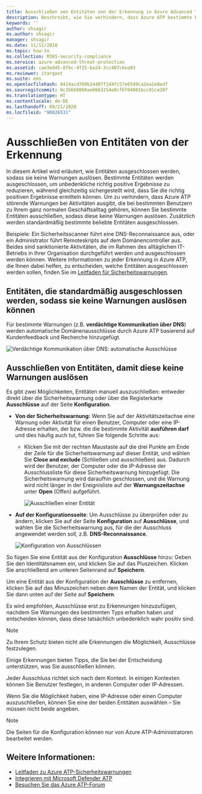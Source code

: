```yaml
---
title: Ausschließen von Entitäten von der Erkennung in Azure Advanced Threat Protection
description: Beschreibt, wie Sie verhindern, dass Azure ATP bestimmte Entitätsaktivitäten als verdächtige Aktivitäten erkennt.
keywords: ''
author: shsagir
ms.author: shsagir
manager: shsagir
ms.date: 11/11/2018
ms.topic: how-to
ms.collection: M365-security-compliance
ms.service: azure-advanced-threat-protection
ms.assetid: cae3ed45-8fbc-4f25-ba24-3cc407c6ea93
ms.reviewer: itargoet
ms.suite: ems
ms.openlocfilehash: 8424acd769b24407f1d4fc57e6549ca2ea1e0edf
ms.sourcegitcommit: 0c356b0860ae8663254e0cf6f04001bcc91ce207
ms.translationtype: HT
ms.contentlocale: de-DE
ms.lasthandoff: 09/21/2020
ms.locfileid: "90826531"
---
```

# <a name="excluding-entities-from-detections"></a>Ausschließen von Entitäten von der Erkennung
In diesem Artikel wird erläutert, wie Entitäten ausgeschlossen werden, sodass sie keine Warnungen auslösen. Bestimmte Entitäten werden ausgeschlossen, um unbedenkliche richtig positive Ergebnisse zu reduzieren, während gleichzeitig sichergestellt wird, dass Sie die richtig positiven Ergebnisse ermitteln können. Um zu verhindern, dass Azure ATP störende Warnungen bei Aktivitäten ausgibt, die bei bestimmten Benutzern zu Ihrem ganz normalen Geschäftsalltag gehören, können Sie bestimmte Entitäten ausschließen, sodass diese keine Warnungen auslösen. Zusätzlich werden standardmäßig bestimmte beliebte Entitäten ausgeschlossen. 

Beispiele: Ein Sicherheitsscanner führt eine DNS-Reconnaissance aus, oder ein Administrator führt Remoteskripts auf dem Domänencontroller aus. Beides sind sanktionierte Aktivitäten, die im Rahmen des alltäglichen IT-Betriebs in Ihrer Organisation durchgeführt werden und ausgeschlossen werden können. Weitere Informationen zu jeder Erkennung in Azure ATP, die Ihnen dabei helfen, zu entscheiden, welche Entitäten ausgeschlossen werden sollen, finden Sie im [Leitfaden für Sicherheitswarnungen](suspicious-activity-guide.md).

## <a name="entities-excluded-by-default-from-raising-alerts"></a>Entitäten, die standardmäßig ausgeschlossen werden, sodass sie keine Warnungen auslösen können
 Für bestimmte Warnungen (z.B. **verdächtige Kommunikation über DNS**) werden automatische Domänenausschlüsse durch Azure ATP basierend auf Kundenfeedback und Recherche hinzugefügt. 
 
![Verdächtige Kommunikation über DNS: automatische Ausschlüsse](media/dns-auto-exclusions.png) 

## <a name="exclude-entities-from-raising-alerts"></a>Ausschließen von Entitäten, damit diese keine Warnungen auslösen

Es gibt zwei Möglichkeiten, Entitäten manuell auszuschließen: entweder direkt über die Sicherheitswarnung oder über die Registerkarte **Ausschlüsse** auf der Seite **Konfiguration**. 

- **Von der Sicherheitswarnung:** Wenn Sie auf der Aktivitätszeitachse eine Warnung oder Aktivität für einen Benutzer, Computer oder eine IP-Adresse erhalten, der bzw. die die bestimmte Aktivität **ausführen darf** und dies häufig auch tut, führen Sie folgende Schritte aus:
  - Klicken Sie mit der rechten Maustaste auf die drei Punkte am Ende der Zeile für die Sicherheitswarnung auf dieser Entität, und wählen Sie **Close and exclude** (Schließen und ausschließen) aus. Dadurch wird der Benutzer, der Computer oder die IP-Adresse der Ausschlussliste für diese Sicherheitswarnung hinzugefügt. Die Sicherheitswarnung wird daraufhin geschlossen, und die Warnung wird nicht länger in der Ereignisliste auf der **Warnungszeitachse** unter **Open** (Offen) aufgeführt.

    ![Ausschließen einer Entität](media/exclude-in-sa.png)

- **Auf der Konfigurationsseite**: Um Ausschlüsse zu überprüfen oder zu ändern, klicken Sie auf der Seite **Konfiguration** auf **Ausschlüsse**, und wählen Sie die Sicherheitswarnung aus, für die der Ausschluss angewendet werden soll, z.B. **DNS-Reconnaissance**.

    ![Konfiguration von Ausschlüssen](media/exclusions.png)

So fügen Sie eine Entität aus der Konfiguration **Ausschlüsse** hinzu: Geben Sie den Identitätsnamen ein, und klicken Sie auf das Pluszeichen. Klicken Sie anschließend am unteren Seitenrand auf **Speichern**.

Um eine Entität aus der Konfiguration der **Ausschlüsse** zu entfernen, klicken Sie auf das Minuszeichen neben dem Namen der Entität, und klicken Sie dann unten auf der Seite auf **Speichern**.

Es wird empfohlen, Ausschlüsse erst zu Erkennungen hinzuzufügen, nachdem Sie Warnungen des bestimmten Typs erhalten haben *und* entscheiden können, dass diese tatsächlich unbedenklich wahr positiv sind. 

> [!NOTE]
> Zu Ihrem Schutz bieten nicht alle Erkennungen die Möglichkeit, Ausschlüsse festzulegen. 

Einige Erkennungen bieten Tipps, die Sie bei der Entscheidung unterstützen, was Sie ausschließen können. 

Jeder Ausschluss richtet sich nach dem Kontext. In einigen Kontexten können Sie Benutzer festlegen, in anderen Computer oder IP-Adressen. 

Wenn Sie die Möglichkeit haben, eine IP-Adresse oder einen Computer auszuschließen, können Sie eine der beiden Entitäten auswählen – Sie müssen nicht beide angeben.

> [!NOTE]
> Die Seiten für die Konfiguration können nur von Azure ATP-Administratoren bearbeitet werden.


## <a name="see-also"></a>Weitere Informationen:

- [Leitfaden zu Azure ATP-Sicherheitswarnungen](suspicious-activity-guide.md)
- [Integrieren mit Microsoft Defender ATP](integrate-msde.md)
- [Besuchen Sie das Azure ATP-Forum](https://aka.ms/azureatpcommunity)
